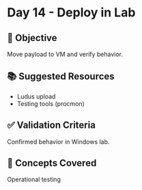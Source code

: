 # Day 14 - Deploy in Lab

## 🎯 Objective
Move payload to VM and verify behavior.

## 📚 Suggested Resources
- Ludus upload
- Testing tools (procmon)

## ✅ Validation Criteria
Confirmed behavior in Windows lab.

## 🧠 Concepts Covered
Operational testing
